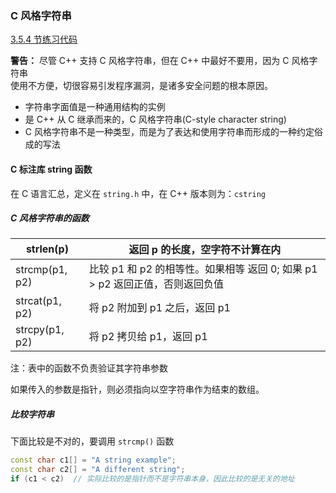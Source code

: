 ### C 风格字符串

[3.5.4 节练习代码]()

**警告：** 尽管 C++ 支持 C 风格字符串，但在 C++ 中最好不要用，因为 C 风格字符串   
使用不方便，切很容易引发程序漏洞，是诸多安全问题的根本原因。

- 字符串字面值是一种通用结构的实例
- 是 C++ 从 C 继承而来的，C 风格字符串(C-style character string)
- C 风格字符串不是一种类型，而是为了表达和使用字符串而形成的一种约定俗成的写法

#### C 标注库 string 函数
在 C 语言汇总，定义在 `string.h` 中，在 C++ 版本则为：`cstring`



##### C 风格字符串的函数

| strlen(p)      | 返回 p 的长度，空字符不计算在内                              |
| -------------- | ------------------------------------------------------------ |
| strcmp(p1, p2) | 比较 p1 和 p2 的相等性。如果相等 返回 0; 如果 p1 > p2 返回正值，否则返回负值 |
| strcat(p1, p2) | 将 p2 附加到 p1 之后，返回 p1                                |
| strcpy(p1, p2) | 将 p2 拷贝给 p1，返回 p1                                     |

注：表中的函数不负责验证其字符串参数

如果传入的参数是指针，则必须指向以空字符串作为结束的数组。

##### 比较字符串
下面比较是不对的，要调用 `strcmp()` 函数
```c++
const char c1[] = "A string example";
const char c2[] = "A different string";
if (c1 < c2)  // 实际比较的是指针而不是字符串本身，因此比较的是无关的地址
```